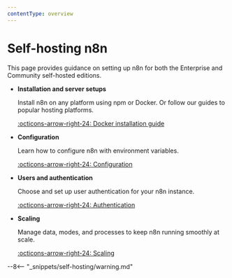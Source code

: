 ```yaml
---
contentType: overview
---
```


# Self-hosting n8n

This page provides guidance on setting up n8n for both the Enterprise and Community self-hosted editions.

<div class="grid-cards-vertical cards" markdown>

- __Installation and server setups__

	Install n8n on any platform using npm or Docker. Or follow our guides to popular hosting platforms.

	[:octicons-arrow-right-24: Docker installation guide](/hosting/installation/docker/)

- __Configuration__

	Learn how to configure n8n with environment variables.

	[:octicons-arrow-right-24: Configuration](/hosting/configuration/configuration-methods/)

- __Users and authentication__

	Choose and set up user authentication for your n8n instance.

	[:octicons-arrow-right-24: Authentication](/hosting/configuration/user-management-self-hosted/)

- __Scaling__

	Manage data, modes, and processes to keep n8n running smoothly at scale.

	[:octicons-arrow-right-24: Scaling](/hosting/scaling/queue-mode/)

</div>

--8<-- "_snippets/self-hosting/warning.md"
